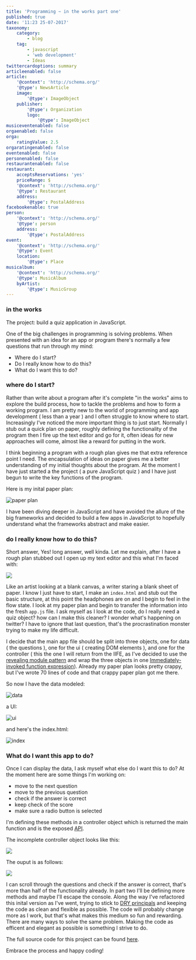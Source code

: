 ```yaml
---
title: 'Programming ~ in the works part one'
published: true
date: '11:23 25-07-2017'
taxonomy:
    category:
        - blog
    tag:
        - javascript
        - 'web development'
        - Ideas
twittercardoptions: summary
articleenabled: false
article:
    '@context': 'http://schema.org/'
    '@type': NewsArticle
    image:
        '@type': ImageObject
    publisher:
        '@type': Organization
        logo:
            '@type': ImageObject
musiceventenabled: false
orgaenabled: false
orga:
    ratingValue: 2.5
orgaratingenabled: false
eventenabled: false
personenabled: false
restaurantenabled: false
restaurant:
    acceptsReservations: 'yes'
    priceRange: $
    '@context': 'http://schema.org/'
    '@type': Restaurant
    address:
        '@type': PostalAddress
facebookenable: true
person:
    '@context': 'http://schema.org/'
    '@type': person
    address:
        '@type': PostalAddress
event:
    '@context': 'http://schema.org/'
    '@type': Event
    location:
        '@type': Place
musicalbum:
    '@context': 'http://schema.org/'
    '@type': MusicAlbum
    byArtist:
        '@type': MusicGroup
---
```


### in the works

The project: build a quiz application in JavaScript.

One of the big challenges in programming is solving problems. When presented with an idea for an app or program there's normally a few questions that run through my mind: 

- Where do I start?
- Do I really know how to do this?
- What do I want this to do?

### where do I start?

Rather than write about a program after it's complete "in the works" aims to explore the build process, how to tackle the problems and how to form a working program. I am pretty new to the world of programming and app development ( less than a year ) and I often struggle to know where to start. Increasingly I've noticed the more important thing is to just start. Normally I stub out a quick plan on paper, roughly defining the functionality of the program then I fire up the text editor and go for it, often ideas for new approaches will come, almost like a reward for putting in the work. 

I think beginning a program with a rough plan gives me that extra reference point I need. The encapsulation of ideas on paper gives me a better understanding of my initial thoughts about the program. At the moment I have just started a the project ( a pure JavaScript quiz ) and I have just begun to write the key functions of the program.

Here is my inital paper plan:

![paper plan](images/paper-plan.jpg?cropResize=450,450)

I have been diving deeper in JavaScript and have avoided the allure of the big frameworks and decided to build a few apps in JavaScript to hopefully understand what the frameworks abstract and make easier.

### do I really know how to do this? 

Short answer, Yes! long answer, well kinda. Let me explain, after I have a rough plan stubbed out I open up my text editor and this what I'm faced with: 

![](images/empty.png?cropResize=450,450)

Like an artist looking at a blank canvas, a writer staring a blank sheet of paper. I know I just have to start, I make an `index.html` and stub out the basic structure, at this point the headphones are on and I begin to feel in the flow state. I look at my paper plan and begin to transfer the information into the fresh `app.js` file. I ask myself as I look at the code, do I really need a quiz object? how can I make this cleaner? I wonder what's happening on twitter? I have to ignore that last question, that's the procrastination monster trying to make my life difficult.

I decide that the main app file should be split into three objects, one for data ( the questions ), one for the ui ( creating DOM elements ), and one for the controller ( this the one I will return from the IIFE, as I've decided to use the [revealing module pattern](https://carldanley.com/js-revealing-module-pattern/) and wrap the three objects in one [Immediately-invoked function expression](https://en.wikipedia.org/wiki/Immediately-invoked_function_expression)). Already my paper plan looks pretty crappy, but I've wrote 70 lines of code and that crappy paper plan got me there.

So now I have the data modeled: 
 
![data](images/data.png?cropResize=450,450)
 
a UI: 
 
![ui](images/ui.png?cropResize=450,450)
 
and here's the index.html: 
 
![index](images/index.png?cropResize=450,450)


### What do I want this app to do?

Once I can display the data,  I ask myself what else do I want this to do? At the moment here are some things I'm working on: 
 
* move to the next question 
* move to the previous question 
* check if the answer is correct 
* keep check of the score 
* make sure a radio button is selected 

I'm defining these methods in a controller object which is returned the main function and is the exposed [API](https://en.wikipedia.org/wiki/Application_programming_interface).

The incomplete controller object looks like this: 

![](images/controller.png?cropResize=450,450)

The ouput is as follows:

![](images/right-ans.png?cropResize=450,450)

I can scroll through the questions and check if the answer is correct, that's more than half of the functionality already. In part two I'll be defining more methods and maybe I'll escape the console. Along the way I've refactored this inital version as I've went, trying to stick to [DRY principals](http://programmer.97things.oreilly.com/wiki/index.php/Don%27t_Repeat_Yourself) and keeping the code as clean and flexible as possible. The code will probably change more as I work, but that's what makes this medium so fun and rewarding. There are many ways to solve the same problem. Making the code as efficent and elegant as possible is something I strive to do.

The full source code for this project can be found [here](https://github.com/harps116/js-quiz).

Embrace the process and happy coding!